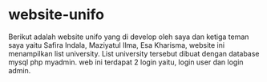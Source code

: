 # website-unifo
Berikut adalah website unifo yang di develop oleh saya dan ketiga teman saya yaitu Safira Indala, Maziyatul Ilma, Esa Kharisma, website ini menampilkan list university. List university tersebut dibuat dengan database mysql php myadmin. web ini terdapat 2 login yaitu, login user dan login admin.
